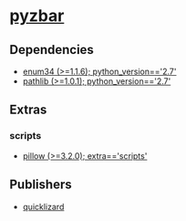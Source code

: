 # [pyzbar](https://pypi.org/project/pyzbar)

## Dependencies
- [enum34 (>=1.1.6); python_version=='2.7'](packages/e/enum34.md)
- [pathlib (>=1.0.1); python_version=='2.7'](packages/p/pathlib.md)


## Extras

### scripts
- [pillow (>=3.2.0); extra=='scripts'](packages/p/pillow.md)


## Publishers
- [quicklizard](https://pypi.org/user/quicklizard)

